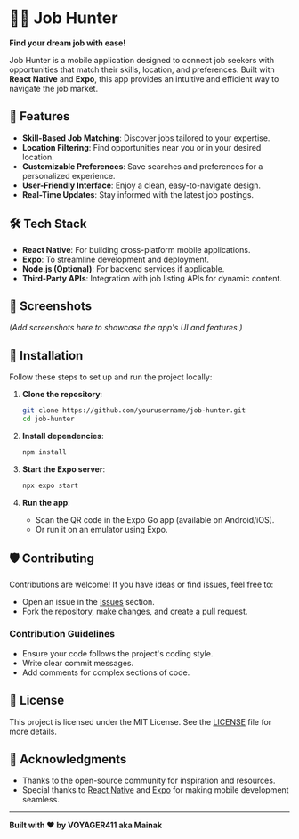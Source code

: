 # 🕵️‍♂️ Job Hunter  

**Find your dream job with ease!**  

Job Hunter is a mobile application designed to connect job seekers with opportunities that match their skills, location, and preferences. Built with **React Native** and **Expo**, this app provides an intuitive and efficient way to navigate the job market.  

## 🚀 Features  

- **Skill-Based Job Matching**: Discover jobs tailored to your expertise.  
- **Location Filtering**: Find opportunities near you or in your desired location.  
- **Customizable Preferences**: Save searches and preferences for a personalized experience.  
- **User-Friendly Interface**: Enjoy a clean, easy-to-navigate design.  
- **Real-Time Updates**: Stay informed with the latest job postings.  

## 🛠️ Tech Stack  

- **React Native**: For building cross-platform mobile applications.  
- **Expo**: To streamline development and deployment.  
- **Node.js (Optional)**: For backend services if applicable.  
- **Third-Party APIs**: Integration with job listing APIs for dynamic content.  

## 📱 Screenshots  

*(Add screenshots here to showcase the app's UI and features.)*  

## 🔧 Installation  

Follow these steps to set up and run the project locally:  

1. **Clone the repository**:  
   ```bash  
   git clone https://github.com/yourusername/job-hunter.git  
   cd job-hunter  
   ```  

2. **Install dependencies**:  
   ```bash  
   npm install  
   ```  

3. **Start the Expo server**:  
   ```bash  
   npx expo start  
   ```  

4. **Run the app**:  
   - Scan the QR code in the Expo Go app (available on Android/iOS).  
   - Or run it on an emulator using Expo.  

## 🛡️ Contributing  

Contributions are welcome! If you have ideas or find issues, feel free to:  

- Open an issue in the [Issues](https://github.com/yourusername/job-hunter/issues) section.  
- Fork the repository, make changes, and create a pull request.  

### Contribution Guidelines  

- Ensure your code follows the project's coding style.  
- Write clear commit messages.  
- Add comments for complex sections of code.  

## 📝 License  

This project is licensed under the MIT License. See the [LICENSE](LICENSE) file for more details.  

## 🌟 Acknowledgments  

- Thanks to the open-source community for inspiration and resources.  
- Special thanks to [React Native](https://reactnative.dev/) and [Expo](https://expo.dev/) for making mobile development seamless.  

---

**Built with ❤️ by VOYAGER411 aka Mainak**  


